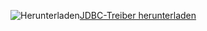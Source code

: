 ![Herunterladen](../ssdt/media/download.png)[JDBC-Treiber herunterladen](https://go.microsoft.com/fwlink/?linkid=852460)
